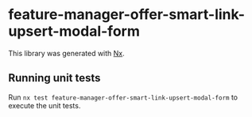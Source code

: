 # feature-manager-offer-smart-link-upsert-modal-form

This library was generated with [Nx](https://nx.dev).

## Running unit tests

Run `nx test feature-manager-offer-smart-link-upsert-modal-form` to execute the unit tests.
